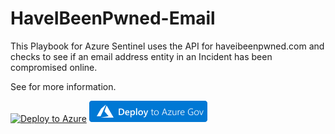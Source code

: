 # HaveIBeenPwned-Email

This Playbook for Azure Sentinel uses the API for haveibeenpwned.com and checks to see if an email address entity in an Incident has been compromised online.

See <link pending> for more information.

[![Deploy to Azure](https://aka.ms/deploytoazurebutton)](https://portal.azure.com/#create/Microsoft.Template/uri/https%3A%2F%2Fraw.githubusercontent.com%2Frod-trent%2FSentinelPlaybooks%2Fmaster%2FHaveIBeenPwned-Email%2Fazuredeploy.json)
[![Deploy to Azure](https://raw.githubusercontent.com/Azure/azure-quickstart-templates/master/1-CONTRIBUTION-GUIDE/images/deploytoazuregov.png)](https://portal.azure.com/#create/Microsoft.Template/uri/https%3A%2F%2Fraw.githubusercontent.com%2Frod-trent%2FSentinelPlaybooks%2Fmaster%2FHaveIBeenPwned-Email%2Fazuredeploy.json)
